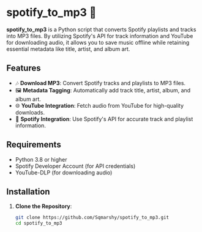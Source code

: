 # spotify_to_mp3 🎵

**spotify_to_mp3** is a Python script that converts Spotify playlists and tracks into MP3 files. By utilizing Spotify's API for track information and YouTube for downloading audio, it allows you to save music offline while retaining essential metadata like title, artist, and album art.

## Features
- 🎶 **Download MP3**: Convert Spotify tracks and playlists to MP3 files.
- 🖼️ **Metadata Tagging**: Automatically add track title, artist, album, and album art.
- 🌐 **YouTube Integration**: Fetch audio from YouTube for high-quality downloads.
- 🔗 **Spotify Integration**: Use Spotify's API for accurate track and playlist information.

## Requirements
- Python 3.8 or higher
- Spotify Developer Account (for API credentials)
- YouTube-DLP (for downloading audio)

## Installation

1. **Clone the Repository**:
   ```bash
   git clone https://github.com/Sqmarshy/spotify_to_mp3.git
   cd spotify_to_mp3
